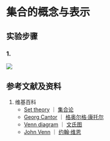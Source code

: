 # 集合的概念与表示

## 实验步骤

### 1. 

![](/images/数系/集合代数/一般理论/集合的概念与表示/1a1.jpg)

## 参考文献及资料

1. 维基百科
	- [Set theory](https://en.wikipedia.org/wiki/Set_theory) ｜ [集合论](https://zh.wikipedia.org/wiki/集合论) 
	- [Georg Cantor](https://en.wikipedia.org/wiki/Georg_Cantor) ｜ [格奥尔格·康托尔](https://zh.wikipedia.org/wiki/格奥尔格·康托尔) 
	- [Venn diagram](https://en.wikipedia.org/wiki/Venn_diagram) ｜ [文氏图](https://zh.wikipedia.org/wiki/文氏图) 
	- [John Venn](https://en.wikipedia.org/wiki/John_Venn) ｜ [约翰·维恩](https://zh.wikipedia.org/wiki/约翰·维恩) 
